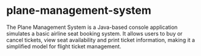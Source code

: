 # plane-management-system
The Plane Management System is a Java-based console application simulates a basic airline seat booking system. It allows users to buy or cancel tickets, view seat availability and print ticket information, making it a simplified model for flight ticket management.

